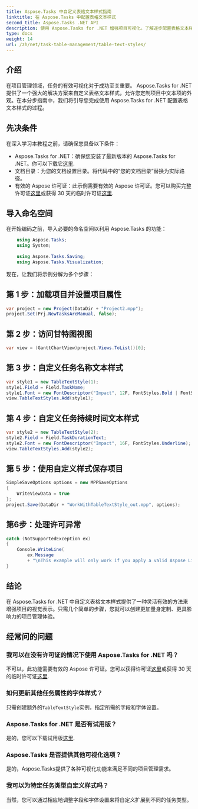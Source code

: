 ```yaml
---
title: Aspose.Tasks 中自定义表格文本样式指南
linktitle: 在 Aspose.Tasks 中配置表格文本样式
second_title: Aspose.Tasks .NET API
description: 使用 Aspose.Tasks for .NET 增强项目可视化。了解逐步配置表格文本样式。提高效率和演示。
type: docs
weight: 14
url: /zh/net/task-table-management/table-text-styles/
---
```

## 介绍
在项目管理领域，任务的有效可视化对于成功至关重要。 Aspose.Tasks for .NET 提供了一个强大的解决方案来自定义表格文本样式，允许您定制项目中文本项的外观。在本分步指南中，我们将引导您完成使用 Aspose.Tasks for .NET 配置表格文本样式的过程。
## 先决条件
在深入学习本教程之前，请确保您具备以下条件：
-  Aspose.Tasks for .NET：确保您安装了最新版本的 Aspose.Tasks for .NET。你可以下载它[这里](https://releases.aspose.com/tasks/net/).
- 文档目录：为您的文档设置目录。将代码中的“您的文档目录”替换为实际路径。
- 有效的 Aspose 许可证：此示例需要有效的 Aspose 许可证。您可以购买完整许可证[这里](https://purchase.aspose.com/buy)或获得 30 天的临时许可证[这里](https://purchase.aspose.com/temporary-license/).
## 导入命名空间
在开始编码之前，导入必要的命名空间以利用 Aspose.Tasks 的功能：
```csharp
    using Aspose.Tasks;
    using System;
    
    using Aspose.Tasks.Saving;
    using Aspose.Tasks.Visualization;
```
现在，让我们将示例分解为多个步骤：
## 第 1 步：加载项目并设置项目属性
```csharp
var project = new Project(DataDir + "Project2.mpp");
project.Set(Prj.NewTasksAreManual, false);
```
## 第 2 步：访问甘特图视图
```csharp
var view = (GanttChartView)project.Views.ToList()[0];
```
## 第 3 步：自定义任务名称文本样式
```csharp
var style1 = new TableTextStyle(1);
style1.Field = Field.TaskName;
style1.Font = new FontDescriptor("Impact", 12F, FontStyles.Bold | FontStyles.Italic);
view.TableTextStyles.Add(style1);
```
## 第 4 步：自定义任务持续时间文本样式
```csharp
var style2 = new TableTextStyle(2);
style2.Field = Field.TaskDurationText;
style2.Font = new FontDescriptor("Impact", 16F, FontStyles.Underline);
view.TableTextStyles.Add(style2);
```
## 第 5 步：使用自定义样式保存项目
```csharp
SimpleSaveOptions options = new MPPSaveOptions
{
    WriteViewData = true
};
project.Save(DataDir + "WorkWithTableTextStyle_out.mpp", options);
```
## 第6步：处理许可异常
```csharp
catch (NotSupportedException ex)
{
    Console.WriteLine(
        ex.Message
        + "\nThis example will only work if you apply a valid Aspose License. You can purchase a full license or get a 30-day temporary license from [Aspose](http://www.aspose.com/purchase/default.aspx。”）；
}
```
## 结论
在 Aspose.Tasks for .NET 中自定义表格文本样式提供了一种灵活有效的方法来增强项目的视觉表示。只需几个简单的步骤，您就可以创建更加量身定制、更具影响力的项目管理体验。
## 经常问的问题
### 我可以在没有许可证的情况下使用 Aspose.Tasks for .NET 吗？
不可以，此功能需要有效的 Aspose 许可证。您可以获得许可证[这里](https://purchase.aspose.com/buy)或获得 30 天的临时许可证[这里](https://purchase.aspose.com/temporary-license/).
### 如何更新其他任务属性的字体样式？
只需创建额外的`TableTextStyle`实例，指定所需的字段和字体设置。
### Aspose.Tasks for .NET 是否有试用版？
是的，您可以下载试用版[这里](https://releases.aspose.com/).
### Aspose.Tasks 是否提供其他可视化选项？
是的，Aspose.Tasks提供了各种可视化功能来满足不同的项目管理需求。
### 我可以为特定任务类型自定义样式吗？
当然，您可以通过相应地调整字段和字体设置来将自定义扩展到不同的任务类型。